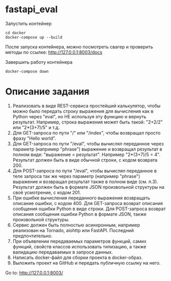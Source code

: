 # fastapi_eval

Запустить контейнер

```shell script
cd docker
docker-compose up --build
```

После запуска контейнера, можно посмотреть свагер и проверить методы по ссылке: http://127.0.0.1:8003/docs

Завершить работу контейнера

```shell script
docker-compose down
```

# Описание задания

1. Реализовать в виде REST-сервиса простейший калькулятор, чтобы можно было передать строку выражения для вычисления как
   в Python через "eval", но НЕ используя эту функцию и вернуть результат. Например, строка выражения может быть
   такой: "2+2/2" или "2*(3+7)/5" и т.д.
2. Для GET-запроса по пути "/" или "/index", чтобы возвращал просто фразу "Hello world".
3. Для GET-запроса по пути "/eval", чтобы вычислял переданное через параметр (например "phrase") выражение и возвращал
   результат в полном виде: "выражение = результат". Например "2*(3+7)/5 = 4". Результат должен быть в виде обычной
   строки, с кодом возврата 200.
4. Для POST-запроса по пути "/eval", чтобы вычислял переданное в теле запроса так же через параметр (например "phrase")
   выражение и возвращал результат также в полном виде (см. п.3). Результат должен быть в формате JSON произвольной
   структуры на своё усмотрение, с кодом 201.
5. При ошибке вычисления переданного выражения возвращать описание ошибки, с кодом 400. Для GET-запроса возврат описания
   сообщения ошибки Python в виде строки. Для POST-запроса возврат описания сообщения ошибки Python в формате JSON,
   также произвольной структуры.
6. Сервис должен быть полностью асинхронным, например реализован на Tornado, aiohttp или FastAPI. Последний
   предпочтительно.
7. При объявлении передаваемых параметров функций, самих функций, свойств классов использовать типизацию, а также
   валидацию передаваемых в запросе данных.
8. Написать docker-файл для сборки проекта в docker-образ.
9. Выложить проект на GitHub и передать публичную ссылку на него.

Go to: http://127.0.0.1:8003/